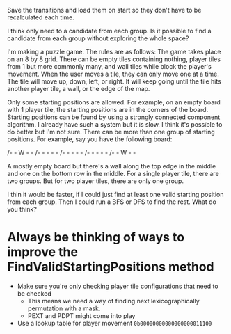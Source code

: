 Save the transitions and load them on start so they don't have to be recalculated each time.

I think only need to a candidate from each group. Is it possible to find a candidate from each group without exploring the whole space?

I'm making a puzzle game. The rules are as follows: The game takes place on an 8 by 8 grid. There can be empty tiles containing nothing, player tiles from 1 but more commonly many, and wall tiles while block the player's movement. When the user moves a tile, they can only move one at a time. The tile will move up, down, left, or right. It will keep going until the tile hits another player tile, a wall, or the edge of the map.

Only some starting positions are allowed. For example, on an empty board with 1 player tile, the starting positions are in the corners of the board. Starting positions can be found by using a strongly connected component algorithm. I already have such a system but it is slow. I think it's possible to do better but I'm not sure. There can be more than one group of starting positions. For example, say you have the following board:

/- - W - -
/- - - - -
/- - - - -
/- - - - -
/- - W - -

A mostly empty board but there's a wall along the top edge in the middle and one on the bottom row in the middle. For a single player tile, there are two groups. But for two player tiles, there are only one group.

I thin it would be faster, if I could just find at least one valid starting position from each group. Then I could run a BFS or DFS to find the rest. What do you think?

# Always be thinking of ways to improve the FindValidStartingPositions method

- Make sure you're only checking player tile configurations that need to be checked
	- This means we need a way of finding next lexicographically permutation with a mask.
	- PEXT and PDPT might come into play
- Use a lookup table for player movement
`0b00000000000000000011100`
